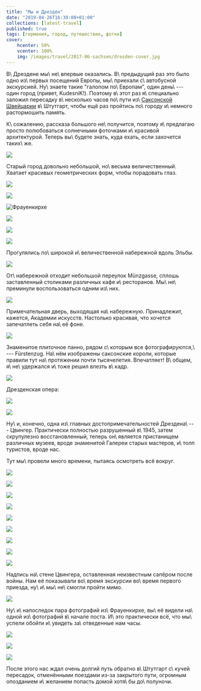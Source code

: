 ```yaml
---
title: "Мы и Дрезден"
date: "2019-04-26T16:30:00+01:00"
collections: [latest-travel]
published: true
tags: [германия, город, путешествие, фотки]
cover:
    hcenter: 50%
    vcenter: 100%
    img: /images/travel/2017-06-sachsen/dresden-cover.jpg
---
```


В\ Дрездене мы\ не\ впервые оказались. В\ предыдущий раз это было одно 
из\ первых посещений Европы, мы\ приехали с\ автобусной экскурсией. Ну\ знаете 
такие "галопом по\ Европам", один день\ --- один город (привет, KudesniK!). 
Поэтому в\ этот раз я\ специально заложил пересадку в\ несколько часов по\ пути 
из\ [Саксонской Швейцарии](/post/saxon-switzerland-2017/) в\ Штутгарт, чтобы ещё 
раз пройтись по\ городу и\ немного растормошить память.

<!--more-->

К\ сожалению, рассказа большого не\ получится, поэтому я\ предлагаю просто 
полюбоваться солнечными фоточками и\ красивой архитектурой. Теперь вы\ будете 
знать, куда ехать, если захочется таких\ же.

![](/images/travel/2017-06-sachsen/dresden-start.jpg)

Старый город довольно небольшой, но\ весьма величественный. Хватает красивых 
геометрических форм, чтобы порадовать глаз.

![](/images/travel/2017-06-sachsen/dresden-form-1.jpg)

![](/images/travel/2017-06-sachsen/dresden-form-2.jpg)

![Фрауенкирхе](/images/travel/2017-06-sachsen/dresden-form-3.jpg)

![](/images/travel/2017-06-sachsen/dresden-form-4.jpg)

![](/images/travel/2017-06-sachsen/dresden-form-5.jpg)

![](/images/travel/2017-06-sachsen/dresden-form-6.jpg)

Прогулялись по\ широкой и\ величественной набережной вдоль Эльбы.

![](/images/travel/2017-06-sachsen/dresden-ufer.jpg)

От\ набережной отходит небольшой переулок Münzgasse, сплошь заставленный 
столиками различных кафе и\ ресторанов. Мы\ не\ преминули воспользоваться одним 
из\ них.

![](/images/travel/2017-06-sachsen/dresden-muenzgasse.jpg)

Примечательная дверь, выходящая на\ набережную. Принадлежит, кажется, Академии 
искусств. Настолько красивая, что хочется запечатлеть себя на\ её фоне.

![](/images/travel/2017-06-sachsen/dresden-door.jpg)

Знаменитое плиточное панно, рядом с\ которым все фотографируются,\ --- 
Fürstenzug. На\ нём изображены саксонские короли, которые правили тут 
на\ протяжении почти тысячелетия. Впечатляет! В\ общем, я\ не\ удержался и\ тоже 
решил влезть в\ кадр.

![](/images/travel/2017-06-sachsen/dresden-fuerstenzug.jpg)

Дрезденская опера:

![](/images/travel/2017-06-sachsen/dresden-opera-1.jpg)

![](/images/travel/2017-06-sachsen/dresden-opera-2.jpg)

Ну\ и, конечно, одна из\ главных достопримечательностей Дрездена\ --- Цвингер. 
Практически полностью разрушенный в\ 1945, затем скрупулезно восстановленный, 
теперь он\ является пристанищем различных музеев, вроде знаменитой Галереи 
старых мастеров, и\ толп туристов, вроде нас.

Тут мы\ провели много времени, пытаясь осмотреть всё вокруг.

![](/images/travel/2017-06-sachsen/dresden-zwinger-1.jpg)

![](/images/travel/2017-06-sachsen/dresden-zwinger-2.jpg)

![](/images/travel/2017-06-sachsen/dresden-zwinger-3.jpg)

![](/images/travel/2017-06-sachsen/dresden-zwinger-4.jpg)

![](/images/travel/2017-06-sachsen/dresden-zwinger-5.jpg)

![](/images/travel/2017-06-sachsen/dresden-zwinger-6-pano.jpg)

![](/images/travel/2017-06-sachsen/dresden-zwinger-7.jpg)

![](/images/travel/2017-06-sachsen/dresden-zwinger-8.jpg)

![](/images/travel/2017-06-sachsen/dresden-zwinger-9.jpg)

Надпись на\ стене Цвингера, оставленная неизвестным сапёром после войны. Нам её 
показывали во\ время экскурсии во\ время первого приезда, ну\ и\ мы\ не\ смогли 
пройти мимо.

![](/images/travel/2017-06-sachsen/dresden-no-mines.jpg)

Ну\ и\ напоследок пара фотографий из\ Фрауенкирхе, вы\ её видели на\ одной 
из\ фотографий в\ начале поста. И\ это практически всё, что мы\ успели обойти 
и\ увидеть за\ отведенные нам часы.

![](/images/travel/2017-06-sachsen/dresden-frauenkirche-1.jpg)

![](/images/travel/2017-06-sachsen/dresden-frauenkirche-2.jpg)

![](/images/travel/2017-06-sachsen/dresden-frauenkirche-3.jpg)

После этого нас ждал очень долгий путь обратно в\ Штутгарт с\ кучей пересадок, 
отменёнными поездами из-за закрытого пути, огромным опозданием и\ желанием 
попасть домой хотя\ бы до\ полуночи.
